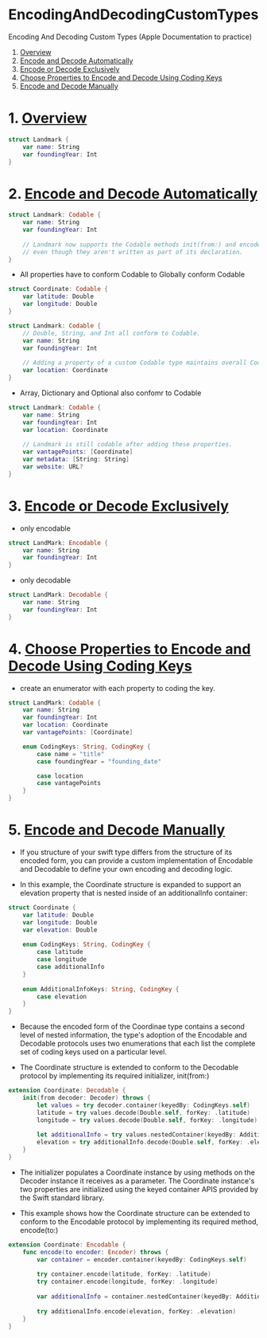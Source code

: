 # EncodingAndDecodingCustomTypes

Encoding And Decoding Custom Types (Apple Documentation to practice)

1. [Overview](https://github.com/c4arl0s/EncodingAndDecodingCustomTypes#1-overview)
2. [Encode and Decode Automatically](https://github.com/c4arl0s/EncodingAndDecodingCustomTypes#2-encode-and-decode-automatically)
3. [Encode or Decode Exclusively](https://github.com/c4arl0s/EncodingAndDecodingCustomTypes#3-encode-or-decode-exclusively)
4. [Choose Properties to Encode and Decode Using Coding Keys](https://github.com/c4arl0s/EncodingAndDecodingCustomTypes#4-choose-properties-to-encode-and-decode-using-coding-keys)
5. [Encode and Decode Manually](https://github.com/c4arl0s/EncodingAndDecodingCustomTypes#5-encode-and-decode-manually)


# 1. [Overview](https://github.com/c4arl0s/EncodingAndDecodingCustomTypes#encodinganddecodingcustomtypes)

```swift
struct Landmark {
    var name: String
    var foundingYear: Int
}
```

# 2. [Encode and Decode Automatically](https://github.com/c4arl0s/EncodingAndDecodingCustomTypes#encodinganddecodingcustomtypes)

```swift
struct Landmark: Codable {
    var name: String
    var foundingYear: Int
    
    // Landmark now supports the Codable methods init(from:) and encode(to:), 
    // even though they aren't written as part of its declaration.
}
```

- All properties have to conform Codable to Globally conform Codable

```swift
struct Coordinate: Codable {
    var latitude: Double
    var longitude: Double
}

struct Landmark: Codable {
    // Double, String, and Int all conform to Codable.
    var name: String
    var foundingYear: Int
    
    // Adding a property of a custom Codable type maintains overall Codable conformance.
    var location: Coordinate
}
```

- Array, Dictionary and Optional also confomr to Codable

```swift
struct Landmark: Codable {
    var name: String
    var foundingYear: Int
    var location: Coordinate
    
    // Landmark is still codable after adding these properties.
    var vantagePoints: [Coordinate]
    var metadata: [String: String]
    var website: URL?
}
```

# 3. [Encode or Decode Exclusively](https://github.com/c4arl0s/EncodingAndDecodingCustomTypes#encodinganddecodingcustomtypes)

- only encodable

```swift
struct LandMark: Encodable {
	var name: String
	var foundingYear: Int
}
```

- only decodable

```swift
struct LandMark: Decodable {
	var name: String
	var foundingYear: Int
}
```

# 4. [Choose Properties to Encode and Decode Using Coding Keys](https://github.com/c4arl0s/EncodingAndDecodingCustomTypes#encodinganddecodingcustomtypes)

- create an enumerator with each property to coding the key.

```swift
struct LandMark: Codable {
	var name: String
	var foundingYear: Int
	var location: Coordinate
	var vantagePoints: [Coordinate]

	enum CodingKeys: String, CodingKey {
		case name = "title"
		case foundingYear = "founding_date"

		case location
		case vantagePoints
	}
}
```

# 5. [Encode and Decode Manually](https://github.com/c4arl0s/EncodingAndDecodingCustomTypes#encodinganddecodingcustomtypes)

- If you structure of your swift type differs from the structure of its encoded form, you can provide a custom implementation of Encodable and Decodable to define your own encoding and decoding logic.

- In this example, the Coordinate structure is expanded to support an elevation property that is nested inside of an additionalInfo container:

```swift
struct Coordinate {
    var latitude: Double
    var longitude: Double
    var elevation: Double
    
    enum CodingKeys: String, CodingKey {
        case latitude
        case longitude
        case additionalInfo
    }
    
    enum AdditionalInfoKeys: String, CodingKey {
        case elevation
    }
}
```

- Because the encoded form of the Coordinae type contains a second level of nested information, the type's adoption of the Encodable and Decodable protocols uses two enumerations that each list the complete set of coding keys used on a particular level.

- The  Coordinate structure is extended to conform to the Decodable protocol by implementing its required initializer, init(from:)

```swift
extension Coordinate: Decodable {
    init(from decoder: Decoder) throws {
        let values = try decoder.container(keyedBy: CodingKeys.self)
        latitude = try values.decode(Double.self, forKey: .latitude)
        longitude = try values.decode(Double.self, forKey: .longitude)
        
        let additionalInfo = try values.nestedContainer(keyedBy: AdditionalInfoKeys.self, forKey: .additionalInfo)
        elevation = try additionalInfo.decode(Double.self, forKey: .elevation)
    }
}
```

- The initializer populates a Coordinate instance by using methods on the Decoder instance it receives as a parameter. The Coordinate instance's two properties are initialized using the keyed container APIS provided by the Swift standard library.

- This example shows how the Coordinate structure can be extended to conform to the Encodable protocol by implementing its required method, encode(to:)

```swift
extension Coordinate: Encodable {
    func encode(to encoder: Encoder) throws {
        var container = encoder.container(keyedBy: CodingKeys.self)
        
        try container.encode(latitude, forKey: .latitude)
        try container.encode(longitude, forKey: .longitude)
        
        var additionalInfo = container.nestedContainer(keyedBy: AdditionalInfoKeys.self, forKey: .additionalInfo)
        
        try additionalInfo.encode(elevation, forKey: .elevation)
    }
}
```

